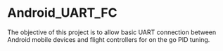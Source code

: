 # Android_UART_FC
The objective of this project is to allow basic UART connection between Android mobile devices and flight controllers for on the go PID tuning. 

